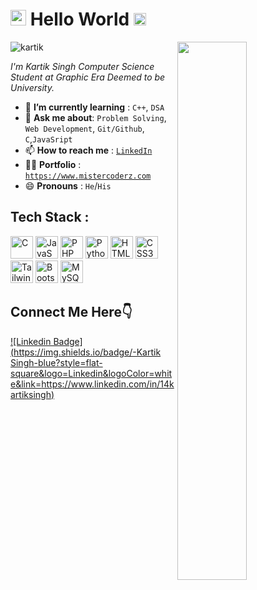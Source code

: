 <h1><img src="https://imgur.com/CTPzCrS.gif" height=25px width=25px> <b> Hello World </b> <img src="https://imgur.com/TFzFv3D.gif" height=20px width=20px></h1>
<img src="https://imgur.com/Z9n1y5S.gif" height=47% width=47% align="right">
<p align="left"> <img src="https://komarev.com/ghpvc/?username=14kartiksingh" alt="kartik" /> </p>
<p><i> I'm Kartik Singh Computer Science Student at Graphic Era Deemed to be University. </i></p>
<ul>
<li> 🌱 <b>I’m currently learning</b> : <code>C++</code>, <code>DSA</code></li>
<li> 💬 <b>Ask me about</b>: <code>Problem Solving</code>, <code>Web Development</code>, <code>Git/Github</code>, <code>C</code>,<code>JavaSript</code></li>
<li> 📫 <b>How to reach me</b> : <code><a href="www.linkedin.com/in/14kartiksingh">LinkedIn</a></code></li>
<li> 👩‍💻 <b>Portfolio</b> : <code><a href="https://www.mistercoderz.com">https://www.mistercoderz.com</a></code></li>
<li> 😄 <b>Pronouns</b> : <code>He</code>/<code>His</code></li>
</ul>
<h2> Tech Stack :</h2>
<p align="left">
<a href="https://docs.microsoft.com/en-us/cpp/?view=msvc-170" target="_blank" rel="noreferrer"><img src="https://raw.githubusercontent.com/danielcranney/readme-generator/main/public/icons/skills/c-colored.svg" width="36" height="36" alt="C" /></a>
<a href="https://developer.mozilla.org/en-US/docs/Web/JavaScript" target="_blank" rel="noreferrer"><img src="https://raw.githubusercontent.com/danielcranney/readme-generator/main/public/icons/skills/javascript-colored.svg" width="36" height="36" alt="JavaScript" /></a>
<a href="https://www.php.net/" target="_blank" rel="noreferrer"><img src="https://raw.githubusercontent.com/danielcranney/readme-generator/main/public/icons/skills/php-colored.svg" width="36" height="36" alt="PHP" /></a>
<a href="https://www.python.org/" target="_blank" rel="noreferrer"><img src="https://raw.githubusercontent.com/danielcranney/readme-generator/main/public/icons/skills/python-colored.svg" width="36" height="36" alt="Python" /></a>
<a href="https://developer.mozilla.org/en-US/docs/Glossary/HTML5" target="_blank" rel="noreferrer"><img src="https://raw.githubusercontent.com/danielcranney/readme-generator/main/public/icons/skills/html5-colored.svg" width="36" height="36" alt="HTML5" /></a>
<a href="https://www.w3.org/TR/CSS/#css" target="_blank" rel="noreferrer"><img src="https://raw.githubusercontent.com/danielcranney/readme-generator/main/public/icons/skills/css3-colored.svg" width="36" height="36" alt="CSS3" /></a>
<a href="https://tailwindcss.com/" target="_blank" rel="noreferrer"><img src="https://raw.githubusercontent.com/danielcranney/readme-generator/main/public/icons/skills/tailwindcss-colored.svg" width="36" height="36" alt="TailwindCSS" /></a>
<a href="https://getbootstrap.com/" target="_blank" rel="noreferrer"><img src="https://raw.githubusercontent.com/danielcranney/readme-generator/main/public/icons/skills/bootstrap-colored.svg" width="36" height="36" alt="Bootstrap" /></a>
<a href="https://www.mysql.com/" target="_blank" rel="noreferrer"><img src="https://raw.githubusercontent.com/danielcranney/readme-generator/main/public/icons/skills/mysql-colored.svg" width="36" height="36" alt="MySQL" /></a>
</p>
</p>

<h2>Connect Me Here👇</h2>
<p align="center"> 


[![Linkedin Badge](https://img.shields.io/badge/-Kartik Singh-blue?style=flat-square&logo=Linkedin&logoColor=white&link=https://www.linkedin.com/in/14kartiksingh)](www.linkedin.com/in/14kartiksingh)
